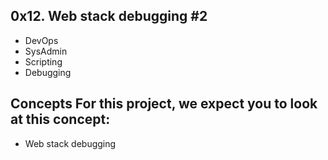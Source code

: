 ## 0x12. Web stack debugging #2

* DevOps
* SysAdmin
* Scripting
* Debugging

## Concepts For this project, we expect you to look at this concept:

* Web stack debugging